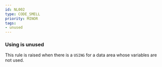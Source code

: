 ```yaml
---
id: NL002
type: CODE_SMELL
priority: MINOR
tags:
- unused
---
```


### Using is unused

This rule is raised when there is a `USING` for a data area whose variables are not used.

